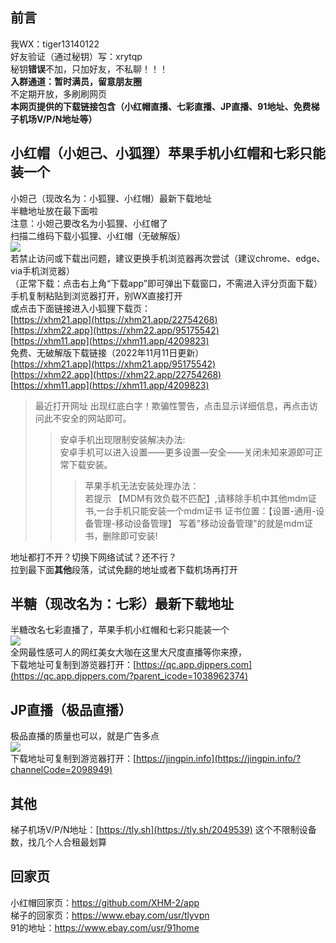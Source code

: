 ## 前言
我WX：tiger13140122  
好友验证（通过秘钥）写：xrytqp  
秘钥**错误**不加，只加好友，不私聊！！！  
**入群通道：暂时满员，留意朋友圈**   
不定期开放，多刷刷网页        
**本网页提供的下载链接包含（小红帽直播、七彩直播、JP直播、91地址、免费梯子机场V/P/N地址等）**   
## 小红帽（小妲己、小狐狸）苹果手机小红帽和七彩只能装一个
小妲己（现改名为：小狐狸、小红帽）最新下载地址  
半糖地址放在最下面啦  
注意：小妲己要改名为小狐狸、小红帽了  
扫描二维码下载小狐狸、小红帽（无破解版）  
<img src="https://github.com/xhm26/1/blob/main/106.jpg" />  
若禁止访问或下载出问题，建议更换手机浏览器再次尝试（建议chrome、edge、via手机浏览器）  
（正常下载：点击右上角“下载app”即可弹出下载窗口，不需进入评分页面下载）  
手机复制粘贴到浏览器打开，别WX直接打开  
或点击下面链接进入小狐狸下载页：  
[https://xhm21.app](https://xhm21.app/22754268)  
[https://xhm22.app](https://xhm22.app/95175542)  
[https://xhm11.app](https://xhm11.app/4209823)   
免费、无破解版下载链接（2022年11月11日更新）   
[https://xhm21.app](https://xhm21.app/95175542)  
[https://xhm22.app](https://xhm22.app/22754268)  
[https://xhm11.app](https://xhm11.app/4209823)  

>最近打开网址 出现红底白字！欺骗性警告，点击显示详细信息，再点击访问此不安全的网站即可。  
>>安卓手机出现限制安装解决办法:  
安卓手机可以进入设置——更多设置—安全——关闭未知来源即可正常下载安装。  
>>>苹果手机无法安装处理办法：  
若提示 【MDM有效负载不匹配】,请移除手机中其他mdm证书,一台手机只能安装一个mdm证书
证书位置：【设置-通用-设备管理-移动设备管理】
写着"移动设备管理"的就是mdm证书，删除即可安装!  

地址都打不开？切换下网络试试？还不行？  
拉到最下面**其他**段落，试试免翻的地址或者下载机场再打开  
## 半糖（现改名为：七彩）最新下载地址  
半糖改名七彩直播了，苹果手机小红帽和七彩只能装一个  
<img src="https://github.com/xhm26/2/blob/main/108.jpg" />  
全网最性感可人的网红美女大咖在这里大尺度直播等你来撩，  
下载地址可复制到游览器打开：[https://qc.app.djppers.com](https://qc.app.djppers.com/?parent_icode=1038962374)  
## JP直播（极品直播）  
极品直播的质量也可以，就是广告多点  
<img src="https://github.com/cc10240/1/blob/main/109.jpg" />  
下载地址可复制到游览器打开：[https://jingpin.info](https://jingpin.info/?channelCode=2098949)    
## 其他  
梯子机场V/P/N地址：[https://tly.sh](https://tly.sh/2049539) 这个不限制设备数，找几个人合租最划算  
## 回家页
小红帽回家页：https://github.com/XHM-2/app  
梯子的回家页：https://www.ebay.com/usr/tlyvpn  
91的地址：https://www.ebay.com/usr/91home  
